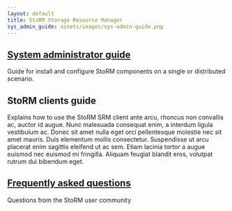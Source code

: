 ```yaml
---
layout: default
title: StoRM Storage Resource Manager
sys_admin_guide: assets/images/sys-admin-guide.png
---
```


## [System administrator guide](sysadmin-guide.html)

Guide for install and configure StoRM components on a single or distributed scenario.
 
## StoRM clients guide

Explains how to use the StoRM SRM client ante arcu, rhoncus non convallis ac, auctor id augue. Nunc malesuada consequat enim, a interdum ligula vestibulum ac. Donec sit amet nulla eget orci pellentesque molestie nec sit amet mauris. Duis elementum mollis consectetur. Suspendisse ut arcu placerat enim sagittis eleifend ut ac sem. Etiam lacinia tortor a augue euismod nec euismod mi fringilla. Aliquam feugiat blandit eros, volutpat rutrum dui bibendum eget.


## [Frequently asked questions](faq.html)

Questions from the StoRM user community